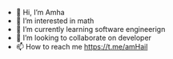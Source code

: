 - 👋 Hi, I’m Amha
- 👀 I’m interested in math
- 🌱 I’m currently learning software engineerign
- 💞️ I’m looking to collaborate on developer
- 📫 How to reach me https://t.me/amHail
<!---
amh21-Ha/amh21-Ha is a ✨ special ✨ repository because its `README.md` (this file) appears on your GitHub profile.
You can click the Preview link to take a look at your changes.
--->
